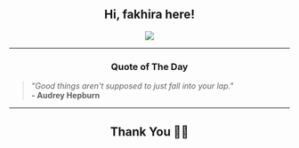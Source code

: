 <h2 align="center"> Hi, fakhira here!</h2>

<p align="center">
<a href="https://github.com/fakhiralkda" alt="github streak"><img src="https://dvst-streak.herokuapp.com/?user=fakhiralkda&theme=tokyonight&fire=DD472C"></a>
</p>

<hr>
<h3 align="center">Quote of The Day</h3>
<p align="center">
<blockquote>
<i>"Good things aren't supposed to just fall into your lap."</i>
<br>
<b>- Audrey Hepburn</b>
</blockquote>
</p>


<hr>
<h2 align="center">Thank You 🙏🏼</h2>
